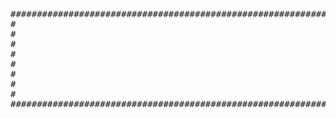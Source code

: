<pre>
#########################################################################################################################
#                                                                                                                    #
#                                                                                                                    #
#                                                                                                                    #
#                                                                                                                    #
#                                                                                                                    #
#                                                                                                                    #
#                                                                                                                    #
#                                                                                                                    #
#########################################################################################################################
</pre>
